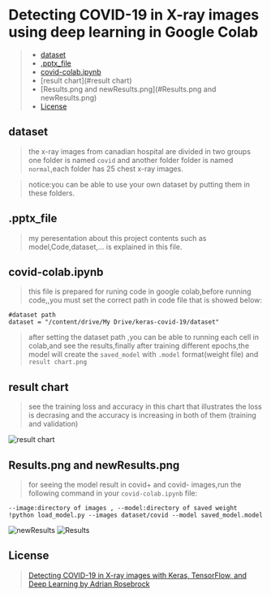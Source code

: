# Detecting COVID-19 in X-ray images using deep learning in Google Colab
>* [dataset](#dataset)
>* [.pptx_file](#.pptx_file)
>* [covid-colab.ipynb](#covid-colab.ipynb)
>* [result chart](#result chart)
>* [Results.png and newResults.png](#Results.png and newResults.png)
>* [License](#License)


## dataset
> the x-ray images from canadian hospital are divided in two groups one folder is named `covid` and another folder folder is named `normal`,each folder has 25 chest x-ray images.

> notice:you can be able to use your own dataset by putting them in these folders.

## .pptx_file
> my peresentation about this project contents such as model,Code,dataset,... is explained in this file. 

## covid-colab.ipynb
>  this file is prepared for runing code in google colab,before running code,,you must set the correct path in code file that is showed below:

```
#dataset path 
dataset = "/content/drive/My Drive/keras-covid-19/dataset"
```
> after setting the dataset path ,you can be able to running each cell in colab,and see the results,finally after training different epochs,the model will create the `saved_model` with `.model` format(weight file) and `result chart.png`

## result chart
> see the training loss and accuracy in this chart that illustrates the loss is decrasing and the accuracy is increasing in both of them (training and validation)

![result chart](https://user-images.githubusercontent.com/53394692/106428180-cbee1700-647d-11eb-8bbd-4c36c45fc935.png)

## Results.png and newResults.png 
> for seeing the model result in covid+ and covid- images,run the following command in your `covid-colab.ipynb` file:

```
--image:directory of images , --model:directory of saved weight
!python load_model.py --images dataset/covid --model saved_model.model
```

![newResults](https://user-images.githubusercontent.com/53394692/106427649-f8edfa00-647c-11eb-9e52-d324e9f7aaf4.png)
![Results](https://user-images.githubusercontent.com/53394692/106427996-7fa2d700-647d-11eb-9a34-7ab79c0fb0c2.png)


## License
>[Detecting COVID-19 in X-ray images with Keras, TensorFlow, and Deep Learning by Adrian Rosebrock](https://www.pyimagesearch.com/2020/03/16/detecting-covid-19-in-x-ray-images-with-keras-tensorflow-and-deep-learning/)
